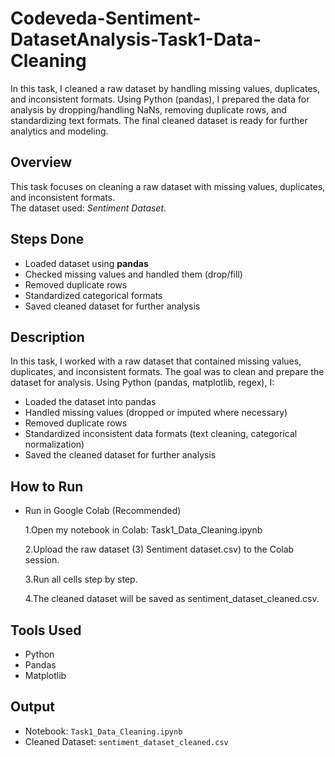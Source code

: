 # Codeveda-Sentiment-DatasetAnalysis-Task1-Data-Cleaning
In this task, I cleaned a raw dataset by handling missing values, duplicates, and inconsistent formats. Using Python (pandas), I prepared the data for analysis by dropping/handling NaNs, removing duplicate rows, and standardizing text formats. The final cleaned dataset is ready for further analytics and modeling.


## Overview
This task focuses on cleaning a raw dataset with missing values, duplicates, and inconsistent formats.  
The dataset used: *Sentiment Dataset*.  

## Steps Done
- Loaded dataset using **pandas**
- Checked missing values and handled them (drop/fill)
- Removed duplicate rows
- Standardized categorical formats
- Saved cleaned dataset for further analysis

## Description
In this task, I worked with a raw dataset that contained missing values, duplicates, and inconsistent formats. 
The goal was to clean and prepare the dataset for analysis. Using Python (pandas, matplotlib, regex), I:
- Loaded the dataset into pandas
- Handled missing values (dropped or imputed where necessary)
- Removed duplicate rows
- Standardized inconsistent data formats (text cleaning, categorical normalization)
- Saved the cleaned dataset for further analysis
## How to Run
  - Run in Google Colab (Recommended)

       1.Open my notebook in Colab: Task1_Data_Cleaning.ipynb

       2.Upload the raw dataset (3) Sentiment dataset.csv) to the Colab session.

       3.Run all cells step by step.

       4.The cleaned dataset will be saved as sentiment_dataset_cleaned.csv.

## Tools Used
- Python
- Pandas
- Matplotlib

## Output
- Notebook: `Task1_Data_Cleaning.ipynb`
- Cleaned Dataset: `sentiment_dataset_cleaned.csv`

